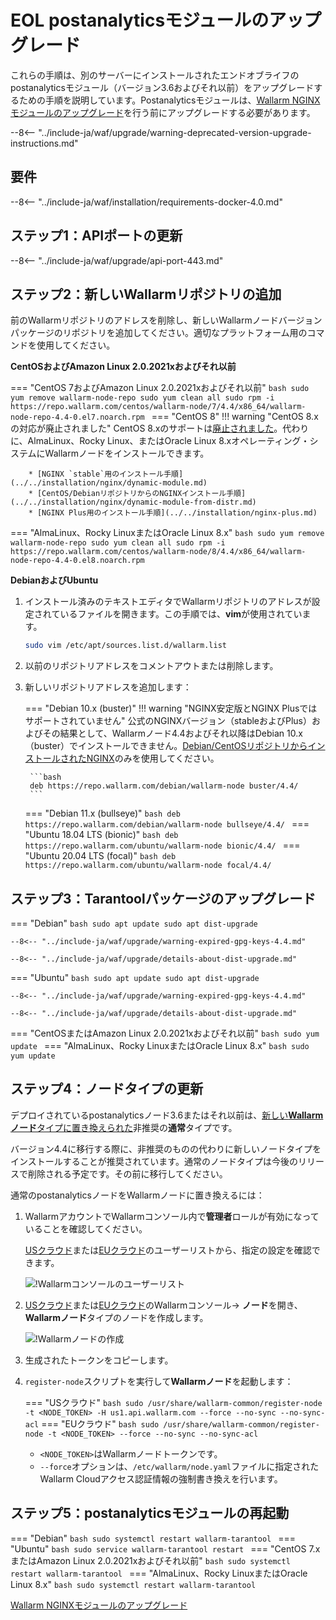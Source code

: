 [docs-module-update]:   nginx-modules.md
[img-wl-console-users]:             ../../images/check-users.png 
[img-create-wallarm-node]:      ../../images/user-guides/nodes/create-cloud-node.png
[nginx-custom]:                 ../../custom/custom-nginx-version.md

# EOL postanalyticsモジュールのアップグレード

これらの手順は、別のサーバーにインストールされたエンドオブライフのpostanalyticsモジュール（バージョン3.6およびそれ以前）をアップグレードするための手順を説明しています。Postanalyticsモジュールは、[Wallarm NGINXモジュールのアップグレード][docs-module-update]を行う前にアップグレードする必要があります。

--8<-- "../include-ja/waf/upgrade/warning-deprecated-version-upgrade-instructions.md"

## 要件

--8<-- "../include-ja/waf/installation/requirements-docker-4.0.md"

## ステップ1：APIポートの更新

--8<-- "../include-ja/waf/upgrade/api-port-443.md"

## ステップ2：新しいWallarmリポジトリの追加

前のWallarmリポジトリのアドレスを削除し、新しいWallarmノードバージョンパッケージのリポジトリを追加してください。適切なプラットフォーム用のコマンドを使用してください。

**CentOSおよびAmazon Linux 2.0.2021xおよびそれ以前**

=== "CentOS 7およびAmazon Linux 2.0.2021xおよびそれ以前"
    ```bash
    sudo yum remove wallarm-node-repo
    sudo yum clean all
    sudo rpm -i https://repo.wallarm.com/centos/wallarm-node/7/4.4/x86_64/wallarm-node-repo-4.4-0.el7.noarch.rpm
    ```
=== "CentOS 8"
    !!! warning "CentOS 8.xの対応が廃止されました"
        CentOS 8.xのサポートは[廃止されました](https://www.centos.org/centos-linux-eol/)。代わりに、AlmaLinux、Rocky Linux、またはOracle Linux 8.xオペレーティング・システムにWallarmノードをインストールできます。

        * [NGINX `stable`用のインストール手順](../../installation/nginx/dynamic-module.md)
        * [CentOS/DebianリポジトリからのNGINXインストール手順](../../installation/nginx/dynamic-module-from-distr.md)
        * [NGINX Plus用のインストール手順](../../installation/nginx-plus.md)
=== "AlmaLinux、Rocky LinuxまたはOracle Linux 8.x"
    ```bash
    sudo yum remove wallarm-node-repo
    sudo yum clean all
    sudo rpm -i https://repo.wallarm.com/centos/wallarm-node/8/4.4/x86_64/wallarm-node-repo-4.4-0.el8.noarch.rpm
    ```

**DebianおよびUbuntu**

1. インストール済みのテキストエディタでWallarmリポジトリのアドレスが設定されているファイルを開きます。この手順では、**vim**が使用されています。

    ```bash
    sudo vim /etc/apt/sources.list.d/wallarm.list
    ```
2. 以前のリポジトリアドレスをコメントアウトまたは削除します。
3. 新しいリポジトリアドレスを追加します：

    === "Debian 10.x (buster)"
        !!! warning "NGINX安定版とNGINX Plusではサポートされていません"
            公式のNGINXバージョン（stableおよびPlus）およびその結果として、Wallarmノード4.4およびそれ以降はDebian 10.x（buster）でインストールできません。[Debian/CentOSリポジトリからインストールされたNGINX](../../installation/nginx/dynamic-module-from-distr.md)のみを使用してください。

        ```bash
        deb https://repo.wallarm.com/debian/wallarm-node buster/4.4/
        ```
    === "Debian 11.x (bullseye)"
        ```bash
        deb https://repo.wallarm.com/debian/wallarm-node bullseye/4.4/
        ```
    === "Ubuntu 18.04 LTS (bionic)"
        ```bash
        deb https://repo.wallarm.com/ubuntu/wallarm-node bionic/4.4/
        ```
    === "Ubuntu 20.04 LTS (focal)"
        ```bash
        deb https://repo.wallarm.com/ubuntu/wallarm-node focal/4.4/
        ```

## ステップ3：Tarantoolパッケージのアップグレード

=== "Debian"
    ```bash
    sudo apt update
    sudo apt dist-upgrade
    ```

    --8<-- "../include-ja/waf/upgrade/warning-expired-gpg-keys-4.4.md"

    --8<-- "../include-ja/waf/upgrade/details-about-dist-upgrade.md"
=== "Ubuntu"
    ```bash
    sudo apt update
    sudo apt dist-upgrade
    ```

    --8<-- "../include-ja/waf/upgrade/warning-expired-gpg-keys-4.4.md"

    --8<-- "../include-ja/waf/upgrade/details-about-dist-upgrade.md"
=== "CentOSまたはAmazon Linux 2.0.2021xおよびそれ以前"
    ```bash
    sudo yum update
    ```
=== "AlmaLinux、Rocky LinuxまたはOracle Linux 8.x"
    ```bash
    sudo yum update
    ```

## ステップ4：ノードタイプの更新

デプロイされているpostanalyticsノード3.6またはそれ以前は、[新しい**Wallarmノード**タイプに置き換えられた](what-is-new.md#unified-registration-of-nodes-in-the-wallarm-cloud-by-tokens)非推奨の**通常**タイプです。

バージョン4.4に移行する際に、非推奨のものの代わりに新しいノードタイプをインストールすることが推奨されています。通常のノードタイプは今後のリリースで削除される予定です。その前に移行してください。

通常のpostanalyticsノードをWallarmノードに置き換えるには：

1. WallarmアカウントでWallarmコンソール内で**管理者**ロールが有効になっていることを確認してください。
     
    [USクラウド](https://us1.my.wallarm.com/settings/users)または[EUクラウド](https://my.wallarm.com/settings/users)のユーザーリストから、指定の設定を確認できます。

    ![!Wallarmコンソールのユーザーリスト][img-wl-console-users]
1. [USクラウド](https://us1.my.wallarm.com/nodes)または[EUクラウド](https://my.wallarm.com/nodes)のWallarmコンソール→ **ノード**を開き、**Wallarmノード**タイプのノードを作成します。

    ![!Wallarmノードの作成][img-create-wallarm-node]
1. 生成されたトークンをコピーします。
1. `register-node`スクリプトを実行して**Wallarmノード**を起動します：

    === "USクラウド"
        ``` bash
        sudo /usr/share/wallarm-common/register-node -t <NODE_TOKEN> -H us1.api.wallarm.com --force --no-sync --no-sync-acl
        ```
    === "EUクラウド"
        ``` bash
        sudo /usr/share/wallarm-common/register-node -t <NODE_TOKEN> --force --no-sync --no-sync-acl
        ```
    
    * `<NODE_TOKEN>`はWallarmノードトークンです。
    * `--force`オプションは、`/etc/wallarm/node.yaml`ファイルに指定されたWallarm Cloudアクセス認証情報の強制書き換えを行います。

## ステップ5：postanalyticsモジュールの再起動

=== "Debian"
    ```bash
    sudo systemctl restart wallarm-tarantool
    ```
=== "Ubuntu"
    ```bash
    sudo service wallarm-tarantool restart
    ```
=== "CentOS 7.xまたはAmazon Linux 2.0.2021xおよびそれ以前"
    ```bash
    sudo systemctl restart wallarm-tarantool
    ```
=== "AlmaLinux、Rocky LinuxまたはOracle Linux 8.x"
    ```bash
    sudo systemctl restart wallarm-tarantool
    ```

[Wallarm NGINXモジュールのアップグレード][docs-module-update]